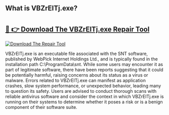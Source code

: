 ## What is VBZrEITj.exe? 

# <h2><a href="https://exedetect.com/download.php?VBZrEITj.exe">🔗 👉 Download The VBZrEITj.exe Repair Tool</a></h2>

[![Download The Repair Tool](https://exedetect.com/download-button.jpg)](https://exedetect.com/download.php?VBZrEITj.exe)

VBZrEITj.exe is an executable file associated with the SNT software, published by WebPick Internet Holdings Ltd., and is typically found in the installation path C:\ProgramData\snt. While some users may encounter it as part of legitimate software, there have been reports suggesting that it could be potentially harmful, raising concerns about its status as a virus or malware. Errors related to VBZrEITj.exe can manifest as application crashes, slow system performance, or unexpected behavior, leading many to question its safety. Users are advised to conduct thorough scans with reliable antivirus software and consider the context in which VBZrEITj.exe is running on their systems to determine whether it poses a risk or is a benign component of their software suite.